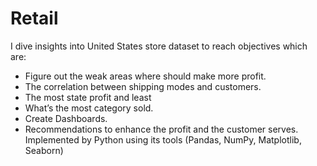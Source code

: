 # Retail
I dive insights into United States store dataset to reach objectives which are:
-	Figure out the weak areas where should make more profit.
-	The correlation between shipping modes and customers.
-	The most state profit and least
-	What’s the most category sold.
-	Create Dashboards.
-	Recommendations to enhance the profit and the customer serves.
Implemented by Python using its tools (Pandas, NumPy, Matplotlib, Seaborn)
